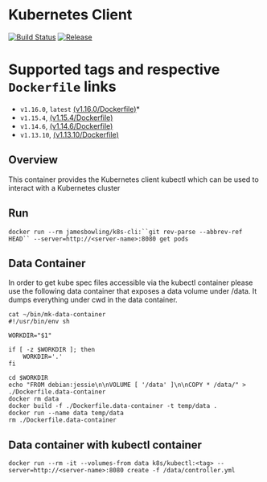 # Kubernetes Client

[![Build Status](https://travis-ci.org/vsential/k8s-cli.svg?branch=master)](https://travis-ci.org/vsential/k8s-cli)
[![Release](https://img.shields.io/github/v/release/vsential/k8s-cli?style=plastic)](https://github.com/vsential/k8s-cli/releases)

# Supported tags and respective `Dockerfile` links
* `v1.16.0`, `latest`    [(v1.16.0/Dockerfile)](https://github.com/vsential/k8s-cli/blob/v1.16.0/Dockerfile)*
* `v1.15.4`,    [(v1.15.4/Dockerfile)](https://github.com/vsential/k8s-cli/blob/v1.15.4/Dockerfile)
* `v1.14.6`,    [(v1.14.6/Dockerfile)](https://github.com/vsential/k8s-cli/blob/v1.14.6/Dockerfile)
* `v1.13.10`,    [(v1.13.10/Dockerfile)](https://github.com/vsential/k8s-cli/blob/v1.13.10/Dockerfile)


## Overview
This container provides the Kubernetes client kubectl which can be used to interact with a Kubernetes cluster

## Run
`docker run --rm jamesbowling/k8s-cli:``git rev-parse --abbrev-ref HEAD`` --server=http://<server-name>:8080 get pods`

## Data Container

In order to get kube spec files accessible via the kubectl container please use the following data container that exposes a data volume under /data. It dumps everything under cwd in the data container.

```
cat ~/bin/mk-data-container 
#!/usr/bin/env sh

WORKDIR="$1"

if [ -z $WORKDIR ]; then
    WORKDIR='.'
fi

cd $WORKDIR
echo "FROM debian:jessie\n\nVOLUME [ '/data' ]\n\nCOPY * /data/" > ./Dockerfile.data-container
docker rm data
docker build -f ./Dockerfile.data-container -t temp/data .
docker run --name data temp/data
rm ./Dockerfile.data-container
```

## Data container with kubectl container
```
docker run --rm -it --volumes-from data k8s/kubectl:<tag> --server=http://<server-name>:8080 create -f /data/controller.yml
```